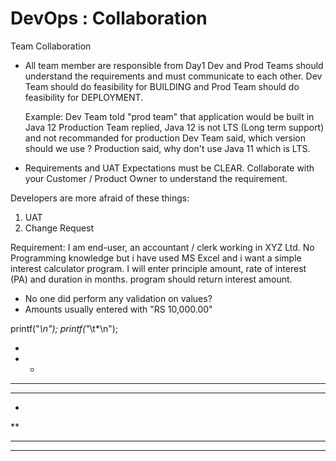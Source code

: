 # DevOps : Collaboration
Team Collaboration
* All team member are responsible from Day1
    Dev and Prod Teams should understand the requirements and must communicate to each other.
    Dev Team should do feasibility for BUILDING and Prod Team should do feasibility for DEPLOYMENT.

    Example:
        Dev Team told "prod team" that application would be built in Java 12
        Production Team replied, Java 12 is not LTS (Long term support) and not recommanded for production
        Dev Team said, which version should we use ?
        Production said, why don't use Java 11 which is LTS.


+ Requirements and UAT Expectations must be CLEAR.
    Collaborate with your Customer / Product Owner to understand the requirement.

Developers are more afraid of these things:
1. UAT 
2. Change Request

Requirement:
I am end-user, an accountant / clerk working in XYZ Ltd. No Programming knowledge but i have used MS Excel and i want a simple interest calculator program.
I will enter principle amount, rate of interest (PA) and duration in months. program should return interest amount.

- No one did perform any validation on values?
- Amounts usually entered with "RS 10,000.00"


printf("*\n");
printf("*\t*\n");


*
* *
* * *
* * * *

*
**
** *
** ** *
